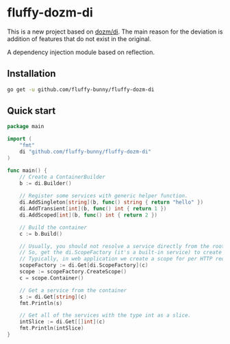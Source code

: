 # fluffy-dozm-di

This is a new project based on [dozm/di](https://github.com/dozm/di).  The main reason for the deviation is addition of features that do not exist in the original.

A dependency injection module based on reflection.

## Installation

```sh
go get -u github.com/fluffy-bunny/fluffy-dozm-di
```

## Quick start

```go
package main

import (
    "fmt"
    di "github.com/fluffy-bunny/fluffy-dozm-di"
)

func main() {
    // Create a ContainerBuilder
    b := di.Builder()
    
    // Register some services with generic helper function.
    di.AddSingleton[string](b, func() string { return "hello" })
    di.AddTransient[int](b, func() int { return 1 })
    di.AddScoped[int](b, func() int { return 2 })

    // Build the container
    c := b.Build()

    // Usually, you should not resolve a service directly from the root scope.
    // So, get the di.ScopeFactory (it's a built-in service) to create a scope.
    // Typically, in web application we create a scope for per HTTP request.
    scopeFactory := di.Get[di.ScopeFactory](c)
    scope := scopeFactory.CreateScope()
    c = scope.Container()

    // Get a service from the container
    s := di.Get[string](c)
    fmt.Println(s)

    // Get all of the services with the type int as a slice.
    intSlice := di.Get[[]int](c)
    fmt.Println(intSlice)
}
```
